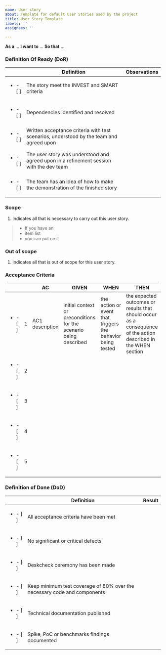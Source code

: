 ```yaml
---
name: User story
about: Template for default User Stories used by the project
title: User Story Template
labels: ''
assignees: ''

---
```


**As a** ...
**I want to** ...
**So that** ...

### Definition Of Ready (DoR)
|   | **Definition**                                   |  **Observations**  |
|---|----------------------------------------------|---|
|  <ul><li>- [ ] </li></ul> | The story meet the INVEST and SMART criteria                                            |   |
|  <ul><li>- [ ] </li></ul> | Dependencies identified and resolved                                                    |   |
|  <ul><li>- [ ] </li></ul> | Written acceptance criteria with test scenarios, understood by the team and agreed upon |   |
|  <ul><li>- [ ] </li></ul> | The user story was understood and agreed upon in a refinement session with the dev team |   |
|  <ul><li>- [ ] </li></ul> | The team has an idea of how to make the demonstration of the finished story             |   |

### Scope
1. Indicates all that is necessary to carry out this user story.
> - If you have an
> - item list
> - you can put on it 

### Out of scope
1. Indicates all that is out of scope for this user story.

### Acceptance Criteria
|   |   | AC                                                  | GIVEN                                                      | WHEN                     | THEN                                                                                                              |
|---|---|-----------------------------------------------------|------------------------------------------------------------|--------------------------|-------------------------------------------------------------------------------------------------------------------|
|  <ul><li>- [ ] </li></ul>  | 1 | AC1 description               | initial context or preconditions for the scenario being described           | the action or event that triggers the behavior being tested | the expected outcomes or results that should occur as a consequence of the action described in the WHEN section                                                                        |
|  <ul><li>- [ ] </li></ul>  | 2 |                                      |                                       |                                       |
|  <ul><li>- [ ] </li></ul>  | 3 |                                      |                                       |                                       |
|  <ul><li>- [ ] </li></ul>  | 4 |                                      |                                       |                                       |
|  <ul><li>- [ ] </li></ul>  | 5 |                                      |                                       |                                       |
### Definition of Done (DoD)
|   | **Definition**                                   |  **Result**  |
|---|----------------------------------------------|---|
|  <ul><li>- [ ] </li></ul>  | All acceptance criteria have been met        | |
|  <ul><li>- [ ] </li></ul>  | No significant or critical defects           | |
|  <ul><li>- [ ] </li></ul>  | Deskcheck ceremony has been made             | |
|  <ul><li>- [ ] </li></ul>  | Keep minimum test coverage of 80% over the necessary code and components            | |
|  <ul><li>- [ ] </li></ul>  | Technical documentation published            | |
|  <ul><li>- [ ] </li></ul>  | Spike, PoC or benchmarks findings documented | |
